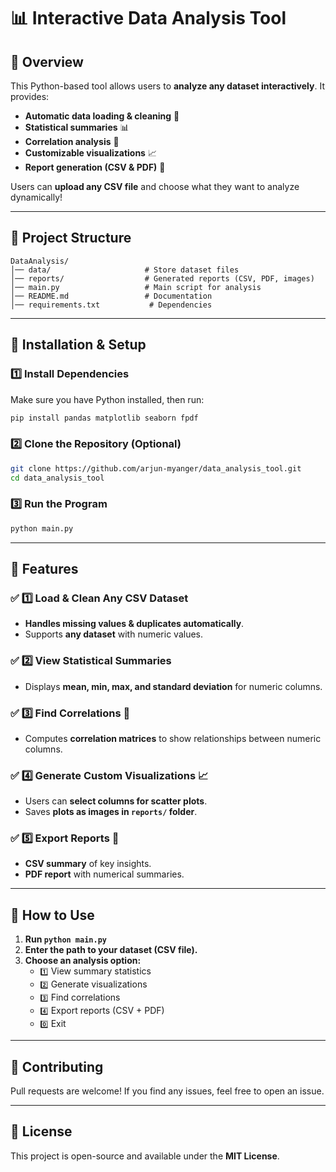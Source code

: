 # 📊 Interactive Data Analysis Tool

## 🚀 Overview
This Python-based tool allows users to **analyze any dataset interactively**. It provides:
- **Automatic data loading & cleaning** 📂
- **Statistical summaries** 📊
- **Correlation analysis** 🔗
- **Customizable visualizations** 📈
- **Report generation (CSV & PDF)** 📄

Users can **upload any CSV file** and choose what they want to analyze dynamically!

---

## 📂 Project Structure
```
DataAnalysis/
│── data/                     # Store dataset files
│── reports/                  # Generated reports (CSV, PDF, images)
│── main.py                   # Main script for analysis
│── README.md                 # Documentation
│── requirements.txt           # Dependencies
```

---

## 🔧 Installation & Setup
### 1️⃣ Install Dependencies
Make sure you have Python installed, then run:
```sh
pip install pandas matplotlib seaborn fpdf
```

### 2️⃣ Clone the Repository (Optional)
```sh
git clone https://github.com/arjun-myanger/data_analysis_tool.git
cd data_analysis_tool
```

### 3️⃣ Run the Program
```sh
python main.py
```

---

## 📑 Features

### ✅ 1️⃣ Load & Clean Any CSV Dataset
- **Handles missing values & duplicates automatically**.
- Supports **any dataset** with numeric values.

### ✅ 2️⃣ View Statistical Summaries
- Displays **mean, min, max, and standard deviation** for numeric columns.

### ✅ 3️⃣ Find Correlations 🔗
- Computes **correlation matrices** to show relationships between numeric columns.

### ✅ 4️⃣ Generate Custom Visualizations 📈
- Users can **select columns for scatter plots**.
- Saves **plots as images in `reports/` folder**.

### ✅ 5️⃣ Export Reports 📄
- **CSV summary** of key insights.
- **PDF report** with numerical summaries.

---

## 🎯 How to Use
1. **Run `python main.py`**
2. **Enter the path to your dataset (CSV file).**
3. **Choose an analysis option:**
   - `1️⃣` View summary statistics
   - `2️⃣` Generate visualizations
   - `3️⃣` Find correlations
   - `4️⃣` Export reports (CSV + PDF)
   - `0️⃣` Exit

---

## 📌 Contributing
Pull requests are welcome! If you find any issues, feel free to open an issue.

---

## 📜 License
This project is open-source and available under the **MIT License**.

